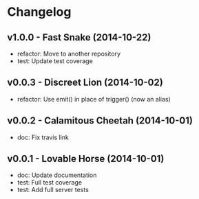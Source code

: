 Changelog
=========

v1.0.0 - Fast Snake (2014-10-22) 
----------------------------------------------------------------------

  - refactor: Move to another repository
  - test: Update test coverage


v0.0.3 - Discreet Lion (2014-10-02) 
----------------------------------------------------------------------

  - refactor: Use emit() in place of trigger() (now an alias)


v0.0.2 - Calamitous Cheetah (2014-10-01) 
----------------------------------------------------------------------

  - doc: Fix travis link


v0.0.1 - Lovable Horse (2014-10-01) 
----------------------------------------------------------------------

  - doc: Update documentation
  - test: Full test coverage
  - test: Add full server tests


